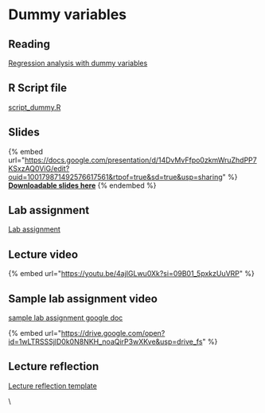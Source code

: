 # Dummy variables

## Reading

[Regression analysis with dummy variables](https://drive.google.com/file/d/1XVY6DkY5qRWzOT1gGY_M9sXW1fy7YbK8/view?usp=sharing)

## R Script file

[script\_dummy.R](https://drive.google.com/open?id=1Q151VBvC3s0SG1R8P9Yb_0xGSku_8hkj\&usp=drive_fs)

## Slides

{% embed url="https://docs.google.com/presentation/d/14DvMvFfpo0zkmWruZhdPP7KSxzAQ0ViG/edit?ouid=100179871492576617561&rtpof=true&sd=true&usp=sharing" %}
[**Downloadable slides here**](https://docs.google.com/presentation/d/14DvMvFfpo0zkmWruZhdPP7KSxzAQ0ViG/edit?usp=sharing\&ouid=100179871492576617561\&rtpof=true\&sd=true)
{% endembed %}

## Lab assignment

[Lab assignment](https://docs.google.com/document/d/14FBUCAwOlsBc5oq3k4p4NT0s3RCg2EzH/edit?usp=sharing\&ouid=100179871492576617561\&rtpof=true\&sd=true)

## Lecture video

{% embed url="https://youtu.be/4ajIGLwu0Xk?si=09B01_5pxkzUuVRP" %}

## Sample lab assignment video <a href="#sample-lab-assignment-video" id="sample-lab-assignment-video"></a>

[sample lab assignment google doc](https://docs.google.com/document/d/1V-FicIfqEGZZvaZMUAlwe7rDS0crTjQZ/edit?usp=sharing\&ouid=100179871492576617561\&rtpof=true\&sd=true)

{% embed url="https://drive.google.com/open?id=1wLTRSSSjlD0k0N8NKH_noaQirP3wXKve&usp=drive_fs" %}

## Lecture reflection

[Lecture reflection template](https://docs.google.com/document/d/1Zj2i4yMErB7ZaaTnM7s6xnZBvGLLJn3c?rtpof=true\&usp=drive_fs)





\
